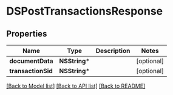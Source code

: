 # DSPostTransactionsResponse

## Properties
Name | Type | Description | Notes
------------ | ------------- | ------------- | -------------
**documentData** | **NSString*** |  | [optional] 
**transactionSid** | **NSString*** |  | [optional] 

[[Back to Model list]](../README.md#documentation-for-models) [[Back to API list]](../README.md#documentation-for-api-endpoints) [[Back to README]](../README.md)


